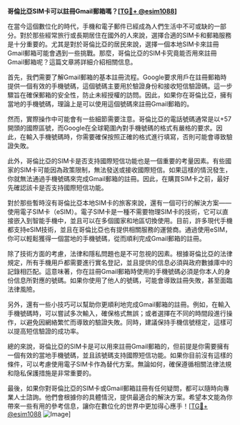 **哥倫比亞SIM卡可以註冊Gmail郵箱嗎？[[TG💪+ @esim1088](https://t.me/s/esim1088)]**

在當今這個數位化的時代，手機和電子郵件已經成為人們生活中不可或缺的一部分。對於那些經常旅行或長期居住在國外的人來說，選擇合適的SIM卡和郵箱服務是十分重要的。尤其是對於哥倫比亞的居民來說，選擇一個本地SIM卡來註冊Gmail郵箱可能會遇到一些挑戰。那麼，哥倫比亞的SIM卡究竟能否用來註冊Gmail郵箱呢？這篇文章將詳細介紹相關信息。

首先，我們需要了解Gmail郵箱的基本註冊流程。Google要求用戶在註冊郵箱時提供一個有效的手機號碼，這個號碼主要用於驗證身份和接收短信驗證碼。這一步驟旨在確保郵箱的安全性，防止未經授權的訪問。因此，如果你在哥倫比亞，擁有當地的手機號碼，理論上是可以使用這個號碼來註冊Gmail郵箱的。

然而，實際操作中可能會有一些細節需要注意。哥倫比亞的電話號碼通常是以+57開頭的國際區號，而Google在全球範圍內對手機號碼的格式有嚴格的要求。因此，在輸入手機號碼時，你需要確保按照正確的格式進行填寫，否則可能會導致驗證失敗。

此外，哥倫比亞的SIM卡是否支持國際短信功能也是一個重要的考量因素。有些國家的SIM卡可能因為政策限制，無法發送或接收國際短信。如果這樣的情況發生，你就無法通過手機號碼來完成Gmail郵箱的註冊。因此，在購買SIM卡之前，最好先確認該卡是否支持國際短信功能。

對於那些暫時沒有哥倫比亞本地SIM卡的旅客來說，還有一個可行的解決方案——使用電子SIM卡（eSIM）。電子SIM卡是一種不需要物理SIM卡的技術，它可以直接嵌入到智能手機中，並且可以在多個國家和地區切換使用。目前，許多現代手機都支持eSIM技術，並且在哥倫比亞也有提供相關服務的運營商。通過使用eSIM，你可以輕鬆獲得一個當地的手機號碼，從而順利完成Gmail郵箱的註冊。

除了技術方面的考慮，法律和隱私問題也是不可忽視的因素。根據哥倫比亞的法律規定，所有手機用戶都需要進行實名登記，並且提供的信息必須與政府數據庫中的記錄相匹配。這意味著，你在註冊Gmail郵箱時使用的手機號碼必須是你本人的身份信息所對應的號碼。如果你使用了他人的號碼，可能會導致註冊失敗，甚至面臨法律風險。

另外，還有一些小技巧可以幫助你更順利地完成Gmail郵箱的註冊。例如，在輸入手機號碼時，可以嘗試多次輸入，確保格式無誤；或者選擇在不同的時間段進行操作，以避免因網絡繁忙而導致的驗證失敗。同時，建議保持手機信號穩定，這樣可以提高短信驗證的成功率。

總的來說，哥倫比亞的SIM卡是可以用來註冊Gmail郵箱的，但前提是你需要擁有一個有效的當地手機號碼，並且該號碼支持國際短信功能。如果你目前沒有這樣的條件，可以考慮使用電子SIM卡作為替代方案。無論如何，確保遵循相關法律法規和隐私保護措施是非常重要的。

最後，如果你對哥倫比亞的SIM卡或Gmail郵箱註冊有任何疑問，都可以隨時向專業人士諮詢。他們會根據你的具體情況，提供最適合的解決方案。希望本文能為你帶來一些有用的參考信息，讓你在數位化的世界中更加得心應手！[[TG💪+ @esim1088](https://t.me/s/esim1088) ![Image](https://i.postimg.cc/4NQfJmqS/Snipaste-2025-05-13-00-14-12.png)]